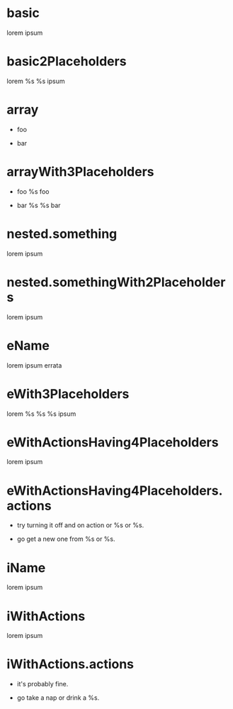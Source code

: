 # basic

lorem ipsum

# basic2Placeholders

lorem %s %s ipsum

# array

- foo

- bar

# arrayWith3Placeholders

- foo %s foo

- bar %s %s bar

# nested.something

lorem ipsum

# nested.somethingWith2Placeholders

lorem ipsum

# eName

lorem ipsum errata

# eWith3Placeholders

lorem %s %s %s ipsum

# eWithActionsHaving4Placeholders

lorem ipsum

# eWithActionsHaving4Placeholders.actions

- try turning it off and on action or %s or %s.

- go get a new one from %s or %s.

# iName

lorem ipsum

# iWithActions

lorem ipsum

# iWithActions.actions

- it's probably fine.

- go take a nap or drink a %s.
